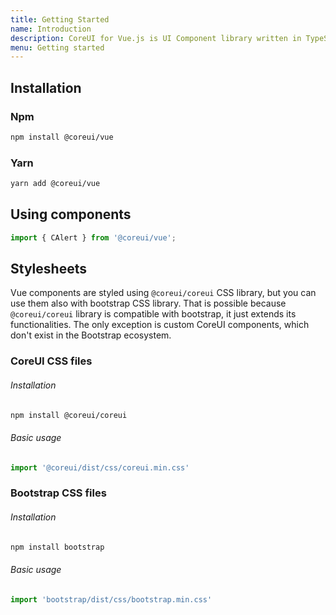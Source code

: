 ```yaml
---
title: Getting Started
name: Introduction
description: CoreUI for Vue.js is UI Component library written in TypeScript, and ready for your next Vue.js project. Learn how to include CoreUI for Vue.js in your project.
menu: Getting started
---
```


## Installation

### Npm

```bash
npm install @coreui/vue
```

### Yarn

```bash
yarn add @coreui/vue
```

## Using components

```ts
import { CAlert } from '@coreui/vue';
```

## Stylesheets

Vue components are styled using `@coreui/coreui` CSS library, but you can use them also with bootstrap CSS library. That is possible because `@coreui/coreui` library is compatible with bootstrap, it just extends its functionalities. The only exception is custom CoreUI components, which don't exist in the Bootstrap ecosystem.

### CoreUI CSS files

###### Installation

```bash
npm install @coreui/coreui
```

###### Basic usage

```js
import '@coreui/dist/css/coreui.min.css'
```

### Bootstrap CSS files

###### Installation

```bash
npm install bootstrap
```

###### Basic usage

```js
import 'bootstrap/dist/css/bootstrap.min.css'
```